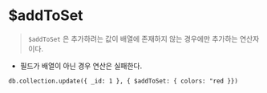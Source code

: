 # $addToSet

> `$addToSet` 은 추가하려는 값이 배열에 존재하지 않는 경우에만 추가하는 연산자이다. 

- 필드가 배열이 아닌 경우 연산은 실패한다. 

``` 
db.collection.update({ _id: 1 }, { $addToSet: { colors: "red }})
```